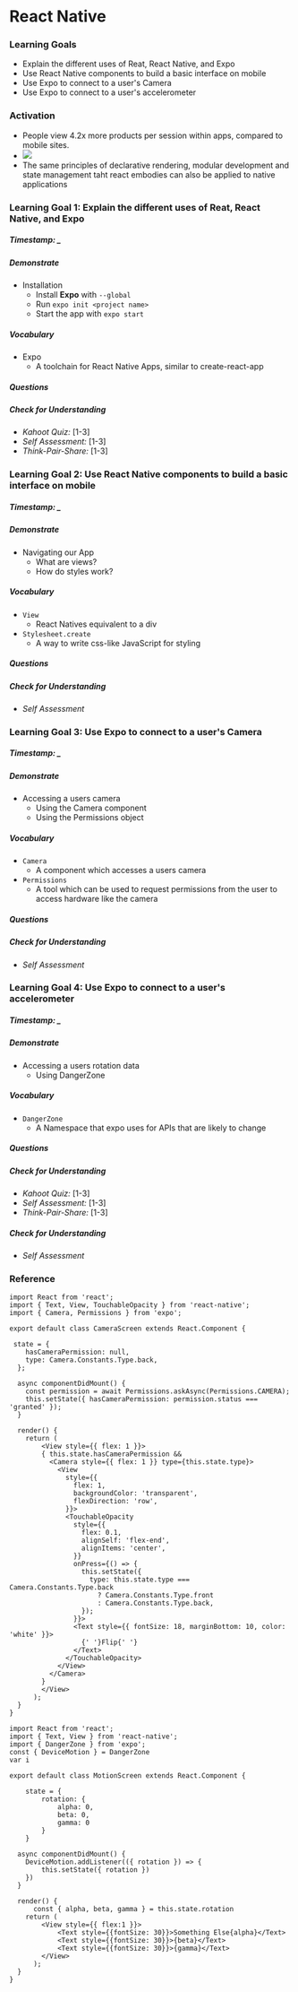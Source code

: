 # React Native


### Learning Goals

* Explain the different uses of Reat, React Native, and Expo
* Use React Native components to build a basic interface on mobile
* Use Expo to connect to a user's Camera  
* Use Expo to connect to a user's accelerometer


### Activation
* People view 4.2x more products per session within apps, compared to mobile sites.
* ![](https://www.mobiloud.com/blog/wp-content/uploads/2014/07/2017-us-mobile-app-report-5-638.jpg)
* The same principles of declarative rendering, modular development and state management taht react embodies can also be applied to native applications


### Learning Goal 1: Explain the different uses of Reat, React Native, and Expo
##### Timestamp: _

##### Demonstrate
* Installation
  - Install **Expo** with `--global`
  - Run `expo init <project name>`
  - Start the app with `expo start`

##### Vocabulary
* Expo 
  - A toolchain for React Native Apps, similar to create-react-app

##### Questions 

##### Check for Understanding
* *Kahoot Quiz:* [1-3] 
* *Self Assessment:* [1-3] 
* *Think-Pair-Share:* [1-3] 



### Learning Goal 2: Use React Native components to build a basic interface on mobile

##### Timestamp: _

##### Demonstrate

- Navigating our App
  - What are views?
  - How do styles work?

##### Vocabulary

- `View`
  - React Natives equivalent to a div
- `Stylesheet.create`
  - A way to write css-like JavaScript for styling

##### Questions 

##### Check for Understanding

- *Self Assessment*



### Learning Goal 3: Use Expo to connect to a user's Camera  

##### Timestamp: _

##### Demonstrate

- Accessing a users camera
  - Using the Camera component
  - Using the Permissions object

##### Vocabulary

- `Camera`
  - A component which accesses a users camera
- `Permissions`
  - A tool which can be used to request permissions from the user to access hardware like the camera

##### Questions 

##### Check for Understanding

- *Self Assessment*


### Learning Goal 4: Use Expo to connect to a user's accelerometer

##### Timestamp: _

##### Demonstrate

- Accessing a users rotation data
  - Using DangerZone

##### Vocabulary

- `DangerZone`
  - A Namespace that expo uses for APIs that are likely to change

##### Questions 

##### Check for Understanding

- *Kahoot Quiz:* [1-3] 
- *Self Assessment:* [1-3] 
- *Think-Pair-Share:* [1-3] 

##### Check for Understanding

- *Self Assessment*



### Reference

```
import React from 'react';
import { Text, View, TouchableOpacity } from 'react-native';
import { Camera, Permissions } from 'expo';

export default class CameraScreen extends React.Component {
  
 state = {
    hasCameraPermission: null,
    type: Camera.Constants.Type.back,
  };

  async componentDidMount() {
    const permission = await Permissions.askAsync(Permissions.CAMERA);
    this.setState({ hasCameraPermission: permission.status === 'granted' });
  }

  render() {
    return (
        <View style={{ flex: 1 }}>
        { this.state.hasCameraPermission &&
          <Camera style={{ flex: 1 }} type={this.state.type}>
            <View
              style={{
                flex: 1,
                backgroundColor: 'transparent',
                flexDirection: 'row',
              }}>
              <TouchableOpacity
                style={{
                  flex: 0.1,
                  alignSelf: 'flex-end',
                  alignItems: 'center',
                }}
                onPress={() => {
                  this.setState({
                    type: this.state.type === Camera.Constants.Type.back
                      ? Camera.Constants.Type.front
                      : Camera.Constants.Type.back,
                  });
                }}>
                <Text style={{ fontSize: 18, marginBottom: 10, color: 'white' }}>
                  {' '}Flip{' '}
                </Text>
              </TouchableOpacity>
            </View>
          </Camera>
        }
        </View>
      );
  }
}
```





```
import React from 'react';
import { Text, View } from 'react-native';
import { DangerZone } from 'expo';
const { DeviceMotion } = DangerZone
var i

export default class MotionScreen extends React.Component {

    state = {
        rotation: {
            alpha: 0, 
            beta: 0,
            gamma: 0
        }
    }

  async componentDidMount() {
    DeviceMotion.addListener(({ rotation }) => {
        this.setState({ rotation })
    })
  }

  render() {
      const { alpha, beta, gamma } = this.state.rotation
    return (
        <View style={{ flex:1 }}>
            <Text style={{fontSize: 30}}>Something Else{alpha}</Text>
            <Text style={{fontSize: 30}}>{beta}</Text>
            <Text style={{fontSize: 30}}>{gamma}</Text>
        </View>
      );
  }
}
```



